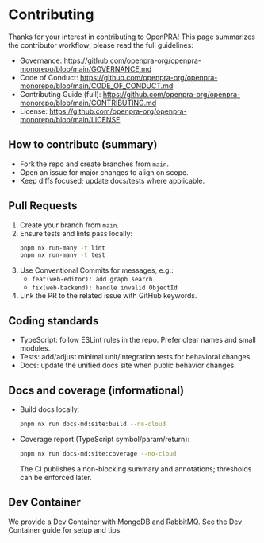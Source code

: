 # Contributing

Thanks for your interest in contributing to OpenPRA! This page summarizes the contributor workflow; please read the full guidelines:

- Governance: https://github.com/openpra-org/openpra-monorepo/blob/main/GOVERNANCE.md
- Code of Conduct: https://github.com/openpra-org/openpra-monorepo/blob/main/CODE_OF_CONDUCT.md
- Contributing Guide (full): https://github.com/openpra-org/openpra-monorepo/blob/main/CONTRIBUTING.md
- License: https://github.com/openpra-org/openpra-monorepo/blob/main/LICENSE

## How to contribute (summary)

- Fork the repo and create branches from `main`.
- Open an issue for major changes to align on scope.
- Keep diffs focused; update docs/tests where applicable.

## Pull Requests

1. Create your branch from `main`.
2. Ensure tests and lints pass locally:
   ```bash
   pnpm nx run-many -t lint
   pnpm nx run-many -t test
   ```
3. Use Conventional Commits for messages, e.g.:
   - `feat(web-editor): add graph search`
   - `fix(web-backend): handle invalid ObjectId`
4. Link the PR to the related issue with GitHub keywords.

## Coding standards

- TypeScript: follow ESLint rules in the repo. Prefer clear names and small modules.
- Tests: add/adjust minimal unit/integration tests for behavioral changes.
- Docs: update the unified docs site when public behavior changes.

## Docs and coverage (informational)

- Build docs locally:
  ```bash
  pnpm nx run docs-md:site:build --no-cloud
  ```
- Coverage report (TypeScript symbol/param/return):
  ```bash
  pnpm nx run docs-md:site:coverage --no-cloud
  ```
  The CI publishes a non-blocking summary and annotations; thresholds can be enforced later.

## Dev Container

We provide a Dev Container with MongoDB and RabbitMQ. See the Dev Container guide for setup and tips.
